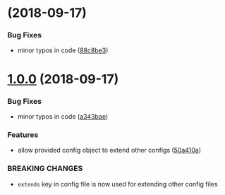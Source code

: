 <a name=""></a>
#  (2018-09-17)


### Bug Fixes

* minor typos in code ([88c8be3](https://github.com/metwork-framework/testrepo/commit/88c8be3))



<a name="1.0.0"></a>
# [1.0.0](https://github.com/metwork-framework/testrepo/compare/a343bae...1.0.0) (2018-09-17)


### Bug Fixes

* minor typos in code ([a343bae](https://github.com/metwork-framework/testrepo/commit/a343bae))


### Features

* allow provided config object to extend other configs ([50a410a](https://github.com/metwork-framework/testrepo/commit/50a410a))


### BREAKING CHANGES

* `extends` key in config file is now used for extending other config files



